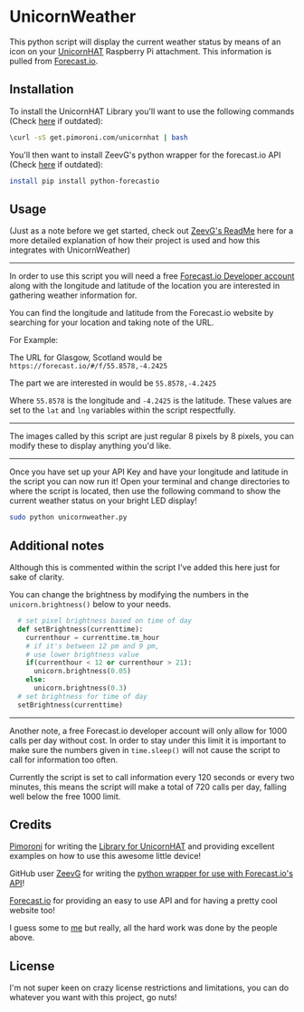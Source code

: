UnicornWeather
=============
This python script will display the current weather status by means of an icon on your [UnicornHAT](https://shop.pimoroni.com/products/unicorn-hat) Raspberry Pi attachment. This information is pulled from [Forecast.io](https://forecast.io/).

Installation
-------
To install the UnicornHAT Library you'll want to use the following commands (Check [here](https://github.com/pimoroni/unicorn-hat) if outdated):

```bash
\curl -sS get.pimoroni.com/unicornhat | bash
```
You'll then want to install ZeevG's python wrapper for the forecast.io API (Check [here](https://github.com/ZeevG/python-forecast.io) if outdated):

````bash
install pip install python-forecastio
````


Usage
-------
(Just as a note before we get started, check out [ZeevG's ReadMe](https://github.com/ZeevG/python-forecast.io) here for a more detailed explanation of how their project is used and how this integrates with UnicornWeather)

---

In order to use this script you will need a free [Forecast.io Developer account](https://developer.forecast.io/) along with the longitude and latitude of the location you are interested in gathering weather information for.

You can find the longitude and latitude from the Forecast.io website by searching for your location and taking note of the URL.

For Example:

The URL for Glasgow, Scotland would be `https://forecast.io/#/f/55.8578,-4.2425`

The part we are interested in would be `55.8578,-4.2425`

Where `55.8578` is the longitude and `-4.2425` is the latitude. These values are set to the `lat` and `lng` variables within the script respectfully.


---

The images called by this script are just regular 8 pixels by 8 pixels, you can modify these to display anything you'd like.


---

Once you have set up your API Key and have your longitude and latitude in the script you can now run it! Open your terminal and change directories to where the script is located, then use the following command to show the current weather status on your bright LED display!
````bash
sudo python unicornweather.py
````


Additional notes
-------
Although this is commented within the script I've added this here just for sake of clarity.

You can change the brightness by modifying the numbers in the `unicorn.brightness()` below to your needs.

````python
  # set pixel brightness based on time of day
  def setBrightness(currenttime):
    currenthour = currenttime.tm_hour
    # if it's between 12 pm and 9 pm,
    # use lower brightness value
    if(currenthour < 12 or currenthour > 21):
      unicorn.brightness(0.05)
    else:
      unicorn.brightness(0.3)
  # set brightness for time of day
  setBrightness(currenttime)
````

---

Another note, a free Forecast.io developer account will only allow for 1000 calls per day without cost. In order to stay under this limit it is important to make sure the numbers given in `time.sleep()` will not cause the script to call for information too often.

Currently the script is set to call information every 120 seconds or every two minutes, this means the script will make a total of 720 calls per day, falling well below the free 1000 limit.

Credits
-------
[Pimoroni](https://shop.pimoroni.com/) for writing the [Library for UnicornHAT](https://github.com/pimoroni/unicorn-hat) and providing excellent examples on how to use this awesome little device!

GitHub user [ZeevG](https://github.com/ZeevG/) for writing the [python wrapper for use with Forecast.io's API](https://github.com/ZeevG/python-forecast.io)!

[Forecast.io](http://forecast.io) for providing an easy to use API and for having a pretty cool website too! 

I guess some to [me](https://github.com/Craio/) but really, all the hard work was done by the people above.

License
-------
I'm not super keen on crazy license restrictions and limitations, you can do whatever you want with this project, go nuts!